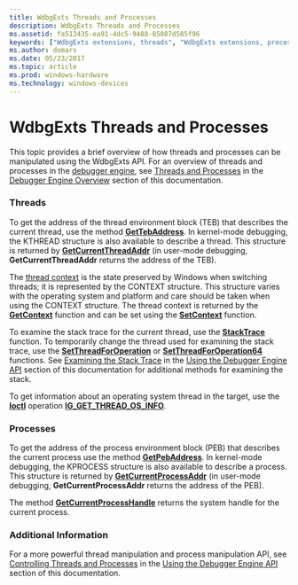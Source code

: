 ```yaml
---
title: WdbgExts Threads and Processes
description: WdbgExts Threads and Processes
ms.assetid: fa513435-ea91-4dc5-9488-85087d585f96
keywords: ["WdbgExts extensions, threads", "WdbgExts extensions, processes"]
ms.author: domars
ms.date: 05/23/2017
ms.topic: article
ms.prod: windows-hardware
ms.technology: windows-devices
---
```


# WdbgExts Threads and Processes


This topic provides a brief overview of how threads and processes can be manipulated using the WdbgExts API. For an overview of threads and processes in the [debugger engine](introduction.md#debugger-engine), see [Threads and Processes](threads-and-processes.md) in the [Debugger Engine Overview](debugger-engine-overview.md) section of this documentation.

### <span id="threads"></span><span id="THREADS"></span>Threads

To get the address of the thread environment block (TEB) that describes the current thread, use the method [**GetTebAddress**](https://msdn.microsoft.com/library/windows/hardware/ff549267). In kernel-mode debugging, the KTHREAD structure is also available to describe a thread. This structure is returned by [**GetCurrentThreadAddr**](https://msdn.microsoft.com/library/windows/hardware/ff545889) (in user-mode debugging, **GetCurrentThreadAddr** returns the address of the TEB).

The [thread context](scopes-and-symbol-groups.md#thread-context) is the state preserved by Windows when switching threads; it is represented by the CONTEXT structure. This structure varies with the operating system and platform and care should be taken when using the CONTEXT structure. The thread context is returned by the [**GetContext**](https://msdn.microsoft.com/library/windows/hardware/ff545736) function and can be set using the [**SetContext**](https://msdn.microsoft.com/library/windows/hardware/ff556644) function.

To examine the stack trace for the current thread, use the [**StackTrace**](https://msdn.microsoft.com/library/windows/hardware/ff558794) function. To temporarily change the thread used for examining the stack trace, use the [**SetThreadForOperation**](https://msdn.microsoft.com/library/windows/hardware/ff556830) or [**SetThreadForOperation64**](https://msdn.microsoft.com/library/windows/hardware/ff556832) functions. See [Examining the Stack Trace](examining-the-stack-trace.md) in the [Using the Debugger Engine API](using-the-debugger-engine-api.md) section of this documentation for additional methods for examining the stack.

To get information about an operating system thread in the target, use the [**Ioctl**](https://msdn.microsoft.com/library/windows/hardware/ff551084) operation [**IG\_GET\_THREAD\_OS\_INFO**](https://msdn.microsoft.com/library/windows/hardware/ff550924).

### <span id="processes"></span><span id="PROCESSES"></span>Processes

To get the address of the process environment block (PEB) that describes the current process use the method [**GetPebAddress**](https://msdn.microsoft.com/library/windows/hardware/ff548122). In kernel-mode debugging, the KPROCESS structure is also available to describe a process. This structure is returned by [**GetCurrentProcessAddr**](https://msdn.microsoft.com/library/windows/hardware/ff545779) (in user-mode debugging, **GetCurrentProcessAddr** returns the address of the PEB).

The method [**GetCurrentProcessHandle**](https://msdn.microsoft.com/library/windows/hardware/ff545816) returns the system handle for the current process.

### <span id="additional_information"></span><span id="ADDITIONAL_INFORMATION"></span>Additional Information

For a more powerful thread manipulation and process manipulation API, see [Controlling Threads and Processes](controlling-threads-and-processes.md) in the [Using the Debugger Engine API](using-the-debugger-engine-api.md) section of this documentation.

 

 





